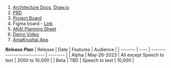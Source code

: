 1. [Architecture Docs](https://github.com/AmakrushAI/docs), [Draw.io](https://app.diagrams.net/#G1K0xZ0Xqh4ucGswbhUwTwDsr8E4OEiAYv)
2. [PRD](https://docs.google.com/document/d/1P0GUQh8N_plsMekLbiszqa6L2EoTkuWjrEU8GVtJqCA/edit#heading=h.v3xedz9xq8nq)
3. [Project Board](https://github.com/orgs/AmakrushAI/projects/1)
4. Figma board - [Link](https://www.figma.com/file/ZwFg8Dy2LkPIG2xwwuK0qH/AmaKrushi-AI?node-id=0-1&t=Ehjw9RUnT8yb3esu-0)
5. [AKAI Planning Sheet](https://docs.google.com/spreadsheets/d/1C-AsJ-WcYww2avlTblhBEbgiDGw9RyQmQSfCsVEvLJs/edit#gid=1863624664)
6. [Demo Video](https://www.linkedin.com/posts/uvijay_samagrax-chatgpt-bhashini-activity-7048989932345778176-ek42?utm_source=share&utm_medium=member_desktop)
7. [AmaKrushai App](https://app-amakrushi.vercel.app/)


***Release Plan***
| Release | Date        |        Features             | Audience |
| ------- | ----        | --------------------------  | -------- |
| Alpha   | May-26-2023 | All except Speech to text   | 2000 to 10,000 | 
| Beta    | TBD         | Speech to text              | 10,000         |

